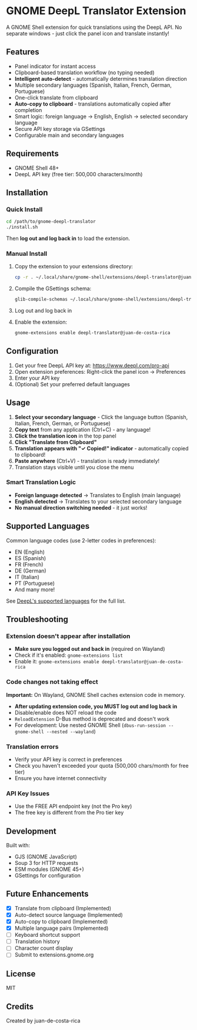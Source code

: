 # GNOME DeepL Translator Extension

A GNOME Shell extension for quick translations using the DeepL API. No separate windows - just click the panel icon and translate instantly!

## Features
- Panel indicator for instant access
- Clipboard-based translation workflow (no typing needed)
- **Intelligent auto-detect** - automatically determines translation direction
- Multiple secondary languages (Spanish, Italian, French, German, Portuguese)
- One-click translate from clipboard
- **Auto-copy to clipboard** - translations automatically copied after completion
- Smart logic: foreign language → English, English → selected secondary language
- Secure API key storage via GSettings
- Configurable main and secondary languages

## Requirements
- GNOME Shell 48+
- DeepL API key (free tier: 500,000 characters/month)

## Installation

### Quick Install
```bash
cd /path/to/gnome-deepl-translator
./install.sh
```

Then **log out and log back in** to load the extension.

### Manual Install
1. Copy the extension to your extensions directory:
   ```bash
   cp -r . ~/.local/share/gnome-shell/extensions/deepl-translator@juan-de-costa-rica/
   ```

2. Compile the GSettings schema:
   ```bash
   glib-compile-schemas ~/.local/share/gnome-shell/extensions/deepl-translator@juan-de-costa-rica/schemas/
   ```

3. Log out and log back in

4. Enable the extension:
   ```bash
   gnome-extensions enable deepl-translator@juan-de-costa-rica
   ```

## Configuration

1. Get your free DeepL API key at: https://www.deepl.com/pro-api
2. Open extension preferences: Right-click the panel icon → Preferences
3. Enter your API key
4. (Optional) Set your preferred default languages

## Usage

1. **Select your secondary language** - Click the language button (Spanish, Italian, French, German, or Portuguese)
2. **Copy text** from any application (Ctrl+C) - any language!
3. **Click the translation icon** in the top panel
4. **Click "Translate from Clipboard"**
5. **Translation appears with "✓ Copied!" indicator** - automatically copied to clipboard!
6. **Paste anywhere** (Ctrl+V) - translation is ready immediately!
7. Translation stays visible until you close the menu

### Smart Translation Logic
- **Foreign language detected** → Translates to English (main language)
- **English detected** → Translates to your selected secondary language
- **No manual direction switching needed** - it just works!

## Supported Languages

Common language codes (use 2-letter codes in preferences):
- EN (English)
- ES (Spanish)
- FR (French)
- DE (German)
- IT (Italian)
- PT (Portuguese)
- And many more!

See [DeepL's supported languages](https://www.deepl.com/docs-api/translate-text/) for the full list.

## Troubleshooting

### Extension doesn't appear after installation
- **Make sure you logged out and back in** (required on Wayland)
- Check if it's enabled: `gnome-extensions list`
- Enable it: `gnome-extensions enable deepl-translator@juan-de-costa-rica`

### Code changes not taking effect
**Important:** On Wayland, GNOME Shell caches extension code in memory.
- **After updating extension code, you MUST log out and log back in**
- Disable/enable does NOT reload the code
- `ReloadExtension` D-Bus method is deprecated and doesn't work
- For development: Use nested GNOME Shell (`dbus-run-session -- gnome-shell --nested --wayland`)

### Translation errors
- Verify your API key is correct in preferences
- Check you haven't exceeded your quota (500,000 chars/month for free tier)
- Ensure you have internet connectivity

### API Key Issues
- Use the FREE API endpoint key (not the Pro key)
- The free key is different from the Pro tier key

## Development

Built with:
- GJS (GNOME JavaScript)
- Soup 3 for HTTP requests
- ESM modules (GNOME 45+)
- GSettings for configuration

## Future Enhancements
- [x] Translate from clipboard (Implemented)
- [x] Auto-detect source language (Implemented)
- [x] Auto-copy to clipboard (Implemented)
- [x] Multiple language pairs (Implemented)
- [ ] Keyboard shortcut support
- [ ] Translation history
- [ ] Character count display
- [ ] Submit to extensions.gnome.org

## License
MIT

## Credits
Created by juan-de-costa-rica
